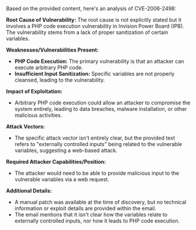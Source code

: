 Based on the provided content, here's an analysis of CVE-2006-2498:

**Root Cause of Vulnerability:**
The root cause is not explicitly stated but it involves a PHP code execution vulnerability in Invision Power Board (IPB). The vulnerability stems from a lack of proper sanitization of certain variables.

**Weaknesses/Vulnerabilities Present:**
- **PHP Code Execution:** The primary vulnerability is that an attacker can execute arbitrary PHP code.
- **Insufficient Input Sanitization:** Specific variables are not properly cleansed, leading to the vulnerability.

**Impact of Exploitation:**
- Arbitrary PHP code execution could allow an attacker to compromise the system entirely, leading to data breaches, malware installation, or other malicious activities.

**Attack Vectors:**
- The specific attack vector isn't entirely clear, but the provided text refers to "externally controlled inputs" being related to the vulnerable variables, suggesting a web-based attack.

**Required Attacker Capabilities/Position:**
- The attacker would need to be able to provide malicious input to the vulnerable variables via a web request.

**Additional Details:**
- A manual patch was available at the time of discovery, but no technical information or exploit details are provided within the email.
-  The email mentions that it isn't clear how the variables relate to externally controlled inputs, nor how it leads to PHP code execution.